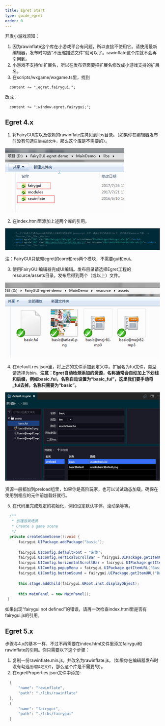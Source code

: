 ```yaml
---
title: Egret Start
type: guide_egret
order: 0
---
```


开发小游戏须知：

1. 因为rawinflate这个库在小游戏平台有问题，所以直接不使用它。请使用最新编辑器，发布时勾选“不压缩描述文件”就可以了。rawinflate这个库就不会再引用到。
2. 小游戏不支持fui扩展名，所以在发布界面要把扩展名修改成小游戏支持的扩展名。
3. 在scripts/wxgame/wxgame.ts里，找到
  ```
    content += ";egret.fairygui;";
  ```
  改成：
  ```
    content += ";window.egret.fairygui;";
  ```

## Egret 4.x

1. 将FairyGUI库以及依赖的rawinflate库拷贝到libs目录。（如果你在编辑器发布时没有勾选`压缩描述文件`，那么这个库是不需要的）。

  ![](../../images/20170809161022.png)

2. 在index.html里添加上述两个库的引用。

  ![](../../images/20170809161215.png)

  注：FairyGUI只依赖egret的core和res两个模块，不需要gui和eui。

3. 使用FairyGUI编辑器完成UI编辑。发布目录请选择Egret工程的resource/assets目录。发布后得到两个（或以上）文件。

  ![](../../images/20170809161256.png)

4. 在default.res.json里，将上述的文件添加到定义中。扩展名为fui文件，类型请选择为bin。**注意：Egret自动检测添加的资源，名称通常会自动加上下划线和后缀，例如basic.fui，名称自动设置为“basic_fui”，这里我们要手动将_fui去掉，名称只需要为“basic”。**

  ![](../../images/20170809161350.png)

  资源一般都加到preload组里，如果你是高阶玩家，也可以试试动态加载。确保在使用到相应的元件前加载好就行。

5. 在代码里完成规定的初始化，例如设定默认字体，滚动条等等。

  ```csharp
    /**
     * 创建游戏场景
     * Create a game scene
     */
    private createGameScene():void {
        fairygui.UIPackage.addPackage("basic");
        
        fairygui.UIConfig.defaultFont = "宋体";
        fairygui.UIConfig.verticalScrollBar = fairygui.UIPackage.getItemURL("Basic", "ScrollBar_VT");
        fairygui.UIConfig.horizontalScrollBar = fairygui.UIPackage.getItemURL("Basic", "ScrollBar_HZ");
        fairygui.UIConfig.popupMenu = fairygui.UIPackage.getItemURL("Basic", "PopupMenu");
        fairygui.UIConfig.buttonSound = fairygui.UIPackage.getItemURL("Basic","click");
        
        this.stage.addChild(fairygui.GRoot.inst.displayObject);

        this.mainPanel = new MainPanel();
   }
  ```

如果出现“fairygui not defined”的错误，请再一次检查index.html里是否有fairygui.js的引用。

## Egret 5.x

步骤与4.x的基本一样，不过不再需要在index.html文件里添加fairygui和rawinflate的引用。你只需要以下这个步骤：

1. 复制一份rawinflate.min.js，并改名为rawinflate.js。（如果你在编辑器发布时没有勾选`压缩描述文件`，那么这个库是不需要的）。
2. 在egretProperties.json文件中添加:

  ```csharp
    {  
        "name": "rawinflate",  
        "path": "./libs/rawinflate"  
    },  
    {  
        "name": "fairygui",  
        "path": "./libs/fairygui"  
    }
  ```
